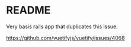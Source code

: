 # README

Very basis rails app that duplicates this issue.

https://github.com/vuetifyjs/vuetify/issues/4068
